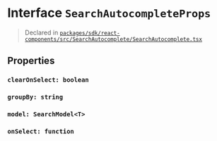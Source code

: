 # Interface `SearchAutocompleteProps`
> Declared in [`packages/sdk/react-components/src/SearchAutocomplete/SearchAutocomplete.tsx`]()


## Properties
### `clearOnSelect: boolean`
### `groupBy: string`
### `model: SearchModel<T>`
### `onSelect: function`